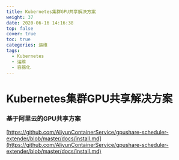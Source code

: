 ```yaml
---
title: Kubernetes集群GPU共享解决方案
weight: 37
date: 2020-06-16 14:16:38
top: false
cover: true
toc: true
categories: 运维
tags: 
  - Kubernetes 
  - 运维
  - 容器化
---
```


# Kubernetes集群GPU共享解决方案

### 基于阿里云的GPU共享方案
[https://github.com/AliyunContainerService/gpushare-scheduler-extender/blob/master/docs/install.md](https://github.com/AliyunContainerService/gpushare-scheduler-extender/blob/master/docs/install.md)